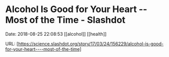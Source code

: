 # Alcohol Is Good for Your Heart -- Most of the Time - Slashdot

Date: 2018-08-25 22:08:53
[[alcohol]] [[health]]

URL: [https://science.slashdot.org/story/17/03/24/156229/alcohol-is-good-for-your-heart----most-of-the-time]
